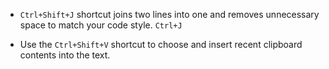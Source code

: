 
- `Ctrl+Shift+J` shortcut joins two lines into one and removes unnecessary space to match your code style.
`Ctrl+J`

- Use the `Ctrl+Shift+V` shortcut to choose and insert recent clipboard contents into the text.